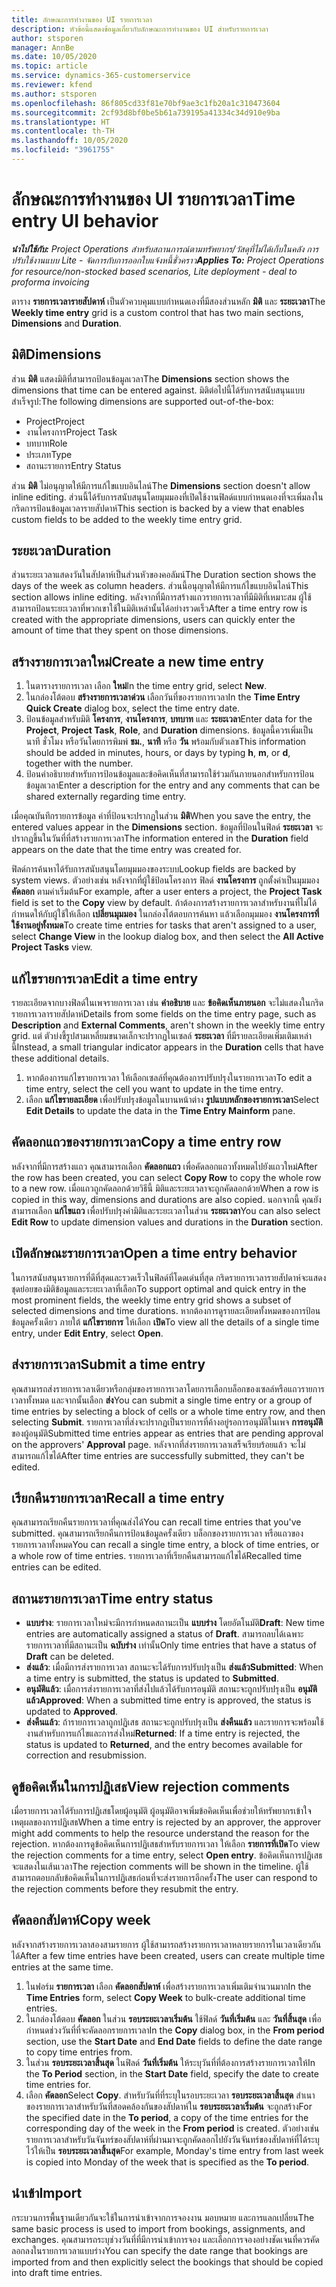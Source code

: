 ```yaml
---
title: ลักษณะการทำงานของ UI รายการเวลา
description: หัวข้อนี้แสดงข้อมูลเกี่ยวกับลักษณะการทำงานของ UI สำหรับรายการเวลา
author: stsporen
manager: AnnBe
ms.date: 10/05/2020
ms.topic: article
ms.service: dynamics-365-customerservice
ms.reviewer: kfend
ms.author: stsporen
ms.openlocfilehash: 86f805cd33f81e70bf9ae3c1fb20a1c310473604
ms.sourcegitcommit: 2cf93d8bf0be5b61a739195a41334c34d910e9ba
ms.translationtype: HT
ms.contentlocale: th-TH
ms.lasthandoff: 10/05/2020
ms.locfileid: "3961755"
---
```

# <a name="time-entry-ui-behavior"></a><span data-ttu-id="d3a2f-103">ลักษณะการทำงานของ UI รายการเวลา</span><span class="sxs-lookup"><span data-stu-id="d3a2f-103">Time entry UI behavior</span></span>

<span data-ttu-id="d3a2f-104">_**นำไปใช้กับ:** Project Operations สำหรับสถานการณ์ตามทรัพยากร/วัสดุที่ไม่ได้เก็บในคลัง การปรับใช้งานแบบ Lite - จัดการกับการออกใบแจ้งหนี้ชั่วคราว_</span><span class="sxs-lookup"><span data-stu-id="d3a2f-104">_**Applies To:** Project Operations for resource/non-stocked based scenarios, Lite deployment - deal to proforma invoicing_</span></span>


<span data-ttu-id="d3a2f-105">ตาราง **รายการเวลารายสัปดาห์** เป็นตัวควบคุมแบบกำหนดเองที่มีสองส่วนหลัก **มิติ** และ **ระยะเวลา**</span><span class="sxs-lookup"><span data-stu-id="d3a2f-105">The **Weekly time entry** grid is a custom control that has two main sections, **Dimensions** and **Duration**.</span></span>

## <a name="dimensions"></a><span data-ttu-id="d3a2f-106">มิติ</span><span class="sxs-lookup"><span data-stu-id="d3a2f-106">Dimensions</span></span>
<span data-ttu-id="d3a2f-107">ส่วน **มิติ** แสดงมิติที่สามารถป้อนข้อมูลเวลา</span><span class="sxs-lookup"><span data-stu-id="d3a2f-107">The **Dimensions** section shows the dimensions that time can be entered against.</span></span> <span data-ttu-id="d3a2f-108">มิติต่อไปนี้ได้รับการสนับสนุนแบบสำเร็จรูป:</span><span class="sxs-lookup"><span data-stu-id="d3a2f-108">The following dimensions are supported out-of-the-box:</span></span>

  - <span data-ttu-id="d3a2f-109">Project</span><span class="sxs-lookup"><span data-stu-id="d3a2f-109">Project</span></span>
  - <span data-ttu-id="d3a2f-110">งานโครงการ</span><span class="sxs-lookup"><span data-stu-id="d3a2f-110">Project Task</span></span>
  - <span data-ttu-id="d3a2f-111">บทบาท</span><span class="sxs-lookup"><span data-stu-id="d3a2f-111">Role</span></span>
  - <span data-ttu-id="d3a2f-112">ประเภท</span><span class="sxs-lookup"><span data-stu-id="d3a2f-112">Type</span></span>
  - <span data-ttu-id="d3a2f-113">สถานะรายการ</span><span class="sxs-lookup"><span data-stu-id="d3a2f-113">Entry Status</span></span>

<span data-ttu-id="d3a2f-114">ส่วน **มิติ** ไม่อนุญาตให้มีการแก้ไขแบบอินไลน์</span><span class="sxs-lookup"><span data-stu-id="d3a2f-114">The **Dimensions** section doesn't allow inline editing.</span></span> <span data-ttu-id="d3a2f-115">ส่วนนี้ได้รับการสนับสนุนโดยมุมมองที่เปิดใช้งานฟิลด์แบบกำหนดเองที่จะเพิ่มลงในกริดการป้อนข้อมูลเวลารายสัปดาห์</span><span class="sxs-lookup"><span data-stu-id="d3a2f-115">This section is backed by a view that enables custom fields to be added to the weekly time entry grid.</span></span>

## <a name="duration"></a><span data-ttu-id="d3a2f-116">ระยะเวลา</span><span class="sxs-lookup"><span data-stu-id="d3a2f-116">Duration</span></span>
<span data-ttu-id="d3a2f-117">ส่วนระยะเวลาแสดงวันในสัปดาห์เป็นส่วนหัวของคอลัมน์</span><span class="sxs-lookup"><span data-stu-id="d3a2f-117">The Duration section shows the days of the week as column headers.</span></span> <span data-ttu-id="d3a2f-118">ส่วนนี้อนุญาตให้มีการแก้ไขแบบอินไลน์</span><span class="sxs-lookup"><span data-stu-id="d3a2f-118">This section allows inline editing.</span></span> <span data-ttu-id="d3a2f-119">หลังจากที่มีการสร้างแถวรายการเวลาที่มีมิติที่เหมาะสม ผู้ใช้สามารถป้อนระยะเวลาที่พวกเขาใช้ในมิติเหล่านั้นได้อย่างรวดเร็ว</span><span class="sxs-lookup"><span data-stu-id="d3a2f-119">After a time entry row is created with the appropriate dimensions, users can quickly enter the amount of time that they spent on those dimensions.</span></span>

## <a name="create-a-new-time-entry"></a><span data-ttu-id="d3a2f-120">สร้างรายการเวลาใหม่</span><span class="sxs-lookup"><span data-stu-id="d3a2f-120">Create a new time entry</span></span>

1. <span data-ttu-id="d3a2f-121">ในตารางรายการเวลา เลือก **ใหม่**</span><span class="sxs-lookup"><span data-stu-id="d3a2f-121">In the time entry grid, select **New**.</span></span> 
2. <span data-ttu-id="d3a2f-122">ในกล่องโต้ตอบ **สร้างรายการเวลาด่วน** เลือกวันที่ของรายการเวลา</span><span class="sxs-lookup"><span data-stu-id="d3a2f-122">In the **Time Entry Quick Create** dialog box, select the time entry date.</span></span>
3. <span data-ttu-id="d3a2f-123">ป้อนข้อมูลสำหรับมิติ **โครงการ**, **งานโครงการ**, **บทบาท** และ **ระยะเวลา**</span><span class="sxs-lookup"><span data-stu-id="d3a2f-123">Enter data for the **Project**, **Project Task**, **Role**, and **Duration** dimensions.</span></span> <span data-ttu-id="d3a2f-124">ข้อมูลนี้ควรเพิ่มเป็นนาที ชั่วโมง หรือวันโดยการพิมพ์ **ชม.**, **นาที** หรือ **วัน** พร้อมกับตัวเลข</span><span class="sxs-lookup"><span data-stu-id="d3a2f-124">This information should be added in minutes, hours, or days by typing **h**, **m**, or **d**, together with the number.</span></span> 
4. <span data-ttu-id="d3a2f-125">ป้อนคำอธิบายสำหรับการป้อนข้อมูลและข้อคิดเห็นที่สามารถใช้ร่วมกันภายนอกสำหรับการป้อนข้อมูลเวลา</span><span class="sxs-lookup"><span data-stu-id="d3a2f-125">Enter a description for the entry and any comments that can be shared externally regarding time entry.</span></span> 

<span data-ttu-id="d3a2f-126">เมื่อคุณบันทึกรายการข้อมูล ค่าที่ป้อนจะปรากฏในส่วน **มิติ**</span><span class="sxs-lookup"><span data-stu-id="d3a2f-126">When you save the entry, the entered values appear in the **Dimensions** section.</span></span> <span data-ttu-id="d3a2f-127">ข้อมูลที่ป้อนในฟิลด์ **ระยะเวลา** จะปรากฏขึ้นในวันที่ที่สร้างรายการเวลา</span><span class="sxs-lookup"><span data-stu-id="d3a2f-127">The information entered in the **Duration** field appears on the date that the time entry was created for.</span></span>

<span data-ttu-id="d3a2f-128">ฟิลด์การค้นหาได้รับการสนับสนุนโดยมุมมองของระบบ</span><span class="sxs-lookup"><span data-stu-id="d3a2f-128">Lookup fields are backed by system views.</span></span> <span data-ttu-id="d3a2f-129">ตัวอย่างเช่น หลังจากที่ผู้ใช้ป้อนโครงการ ฟิลด์ **งานโครงการ** ถูกตั้งค่าเป็นมุมมอง **คัดลอก** ตามค่าเริ่มต้น</span><span class="sxs-lookup"><span data-stu-id="d3a2f-129">For example, after a user enters a project, the **Project Task** field is set to the **Copy** view by default.</span></span> <span data-ttu-id="d3a2f-130">ถ้าต้องการสร้างรายการเวลาสำหรับงานที่ไม่ได้กำหนดให้กับผู้ใช้ให้เลือก **เปลี่ยนมุมมอง** ในกล่องโต้ตอบการค้นหา แล้วเลือกมุมมอง **งานโครงการที่ใช้งานอยู่ทั้งหมด**</span><span class="sxs-lookup"><span data-stu-id="d3a2f-130">To create time entries for tasks that aren't assigned to a user, select **Change View** in the lookup dialog box, and then select the **All Active Project Tasks** view.</span></span>

## <a name="edit-a-time-entry"></a><span data-ttu-id="d3a2f-131">แก้ไขรายการเวลา</span><span class="sxs-lookup"><span data-stu-id="d3a2f-131">Edit a time entry</span></span> 
<span data-ttu-id="d3a2f-132">รายละเอียดจากบางฟิลด์ในเพจรายการเวลา เช่น **คำอธิบาย** และ **ข้อคิดเห็นภายนอก** จะไม่แสดงในกริดรายการเวลารายสัปดาห์</span><span class="sxs-lookup"><span data-stu-id="d3a2f-132">Details from some fields on the time entry page, such as **Description** and **External Comments**, aren't shown in the weekly time entry grid.</span></span> <span data-ttu-id="d3a2f-133">แต่ ตัวบ่งชี้รูปสามเหลี่ยมขนาดเล็กจะปรากฏในเซลล์ **ระยะเวลา** ที่มีรายละเอียดเพิ่มเติมเหล่านี้</span><span class="sxs-lookup"><span data-stu-id="d3a2f-133">Instead, a small triangular indicator appears in the **Duration** cells that have these additional details.</span></span> 

1. <span data-ttu-id="d3a2f-134">หากต้องการแก้ไขรายการเวลา ให้เลือกเซลล์ที่คุณต้องการปรับปรุงในรายการเวลา</span><span class="sxs-lookup"><span data-stu-id="d3a2f-134">To edit a time entry, select the cell you want to update in the time entry.</span></span>
2. <span data-ttu-id="d3a2f-135">เลือก **แก้ไขรายละเอียด** เพื่อปรับปรุงข้อมูลในบานหน้าต่าง **รูปแบบหลักของรายการเวลา**</span><span class="sxs-lookup"><span data-stu-id="d3a2f-135">Select **Edit Details** to update the data in the **Time Entry Mainform** pane.</span></span> 

## <a name="copy-a-time-entry-row"></a><span data-ttu-id="d3a2f-136">คัดลอกแถวของรายการเวลา</span><span class="sxs-lookup"><span data-stu-id="d3a2f-136">Copy a time entry row</span></span>
<span data-ttu-id="d3a2f-137">หลังจากที่มีการสร้างแถว คุณสามารถเลือก **คัดลอกแถว** เพื่อคัดลอกแถวทั้งหมดไปยังแถวใหม่</span><span class="sxs-lookup"><span data-stu-id="d3a2f-137">After the row has been created, you can select **Copy Row** to copy the whole row to a new row.</span></span> <span data-ttu-id="d3a2f-138">เมื่อแถวถูกคัดลอกด้วยวิธีนี้ มิติและระยะเวลาจะถูกคัดลอกด้วย</span><span class="sxs-lookup"><span data-stu-id="d3a2f-138">When a row is copied in this way, dimensions and durations are also copied.</span></span> <span data-ttu-id="d3a2f-139">นอกจากนี้ คุณยังสามารถเลือก **แก้ไขแถว** เพื่อปรับปรุงค่ามิติและระยะเวลาในส่วน **ระยะเวลา**</span><span class="sxs-lookup"><span data-stu-id="d3a2f-139">You can also select **Edit Row** to update dimension values and durations in the **Duration** section.</span></span>

## <a name="open-a-time-entry-behavior"></a><span data-ttu-id="d3a2f-140">เปิดลักษณะรายการเวลา</span><span class="sxs-lookup"><span data-stu-id="d3a2f-140">Open a time entry behavior</span></span>
<span data-ttu-id="d3a2f-141">ในการสนับสนุนรายการที่ดีที่สุดและรวดเร็วในฟิลด์ที่โดดเด่นที่สุด กริดรายการเวลารายสัปดาห์จะแสดงชุดย่อยของมิติข้อมูลและระยะเวลาที่เลือก</span><span class="sxs-lookup"><span data-stu-id="d3a2f-141">To support optimal and quick entry in the most prominent fields, the weekly time entry grid shows a subset of selected dimensions and time durations.</span></span> <span data-ttu-id="d3a2f-142">หากต้องการดูรายละเอียดทั้งหมดของการป้อนข้อมูลครั้งเดียว ภายใต้ **แก้ไขรายการ** ให้เลือก **เปิด**</span><span class="sxs-lookup"><span data-stu-id="d3a2f-142">To view all the details of a single time entry, under **Edit Entry**, select **Open**.</span></span>

## <a name="submit-a-time-entry"></a><span data-ttu-id="d3a2f-143">ส่งรายการเวลา</span><span class="sxs-lookup"><span data-stu-id="d3a2f-143">Submit a time entry</span></span>
<span data-ttu-id="d3a2f-144">คุณสามารถส่งรายการเวลาเดียวหรือกลุ่มของรายการเวลาโดยการเลือกบล็อกของเซลล์หรือแถวรายการเวลาทั้งหมด และจากนั้นเลือก **ส่ง**</span><span class="sxs-lookup"><span data-stu-id="d3a2f-144">You can submit a single time entry or a group of time entries by selecting a block of cells or a whole time entry row, and then selecting **Submit**.</span></span> <span data-ttu-id="d3a2f-145">รายการเวลาที่ส่งจะปรากฏเป็นรายการที่ค้างอยู่รอการอนุมัติในเพจ **การอนุมัติ** ของผู้อนุมัติ</span><span class="sxs-lookup"><span data-stu-id="d3a2f-145">Submitted time entries appear as entries that are pending approval on the approvers' **Approval** page.</span></span> <span data-ttu-id="d3a2f-146">หลังจากที่ส่งรายการเวลาเสร็จเรียบร้อยแล้ว จะไม่สามารถแก้ไขได้</span><span class="sxs-lookup"><span data-stu-id="d3a2f-146">After time entries are successfully submitted, they can't be edited.</span></span>

## <a name="recall-a-time-entry"></a><span data-ttu-id="d3a2f-147">เรียกคืนรายการเวลา</span><span class="sxs-lookup"><span data-stu-id="d3a2f-147">Recall a time entry</span></span>
<span data-ttu-id="d3a2f-148">คุณสามารถเรียกคืนรายการเวลาที่คุณส่งได้</span><span class="sxs-lookup"><span data-stu-id="d3a2f-148">You can recall time entries that you've submitted.</span></span> <span data-ttu-id="d3a2f-149">คุณสามารถเรียกคืนการป้อนข้อมูลครั้งเดียว บล็อกของรายการเวลา หรือแถวของรายการเวลาทั้งหมด</span><span class="sxs-lookup"><span data-stu-id="d3a2f-149">You can recall a single time entry, a block of time entries, or a whole row of time entries.</span></span> <span data-ttu-id="d3a2f-150">รายการเวลาที่เรียกคืนสามารถแก้ไขได้</span><span class="sxs-lookup"><span data-stu-id="d3a2f-150">Recalled time entries can be edited.</span></span>

## <a name="time-entry-status"></a><span data-ttu-id="d3a2f-151">สถานะรายการเวลา</span><span class="sxs-lookup"><span data-stu-id="d3a2f-151">Time entry status</span></span>

- <span data-ttu-id="d3a2f-152">**แบบร่าง**: รายการเวลาใหม่จะมีการกำหนดสถานะเป็น **แบบร่าง** โดยอัตโนมัติ</span><span class="sxs-lookup"><span data-stu-id="d3a2f-152">**Draft**: New time entries are automatically assigned a status of **Draft**.</span></span> <span data-ttu-id="d3a2f-153">สามารถลบได้เฉพาะรายการเวลาที่มีสถานะเป็น **ฉบับร่าง** เท่านั้น</span><span class="sxs-lookup"><span data-stu-id="d3a2f-153">Only time entries that have a status of **Draft** can be deleted.</span></span>
- <span data-ttu-id="d3a2f-154">**ส่งแล้ว**: เมื่อมีการส่งรายการเวลา สถานะจะได้รับการปรับปรุงเป็น **ส่งแล้ว**</span><span class="sxs-lookup"><span data-stu-id="d3a2f-154">**Submitted**: When a time entry is submitted, the status is updated to **Submitted**.</span></span> 
- <span data-ttu-id="d3a2f-155">**อนุมัติแล้ว**: เมื่อการส่งรายการเวลาที่ส่งไปแล้วได้รับการอนุมัติ สถานะจะถูกปรับปรุงเป็น **อนุมัติแล้ว**</span><span class="sxs-lookup"><span data-stu-id="d3a2f-155">**Approved**: When a submitted time entry is approved, the status is updated to **Approved**.</span></span> 
- <span data-ttu-id="d3a2f-156">**ส่งคืนแล้ว**: ถ้ารายการเวลาถูกปฏิเสธ สถานะจะถูกปรับปรุงเป็น **ส่งคืนแล้ว** และรายการจะพร้อมใช้งานสำหรับการแก้ไขและการส่งใหม่</span><span class="sxs-lookup"><span data-stu-id="d3a2f-156">**Returned**: If a time entry is rejected, the status is updated to **Returned**, and the entry becomes available for correction and resubmission.</span></span> 

## <a name="view-rejection-comments"></a><span data-ttu-id="d3a2f-157">ดูข้อคิดเห็นในการปฏิเสธ</span><span class="sxs-lookup"><span data-stu-id="d3a2f-157">View rejection comments</span></span>
<span data-ttu-id="d3a2f-158">เมื่อรายการเวลาได้รับการปฏิเสธโดยผู้อนุมัติ ผู้อนุมัติอาจเพิ่มข้อคิดเห็นเพื่อช่วยให้ทรัพยากรเข้าใจเหตุผลของการปฏิเสธ</span><span class="sxs-lookup"><span data-stu-id="d3a2f-158">When a time entry is rejected by an approver, the approver might add comments to help the resource understand the reason for the rejection.</span></span> <span data-ttu-id="d3a2f-159">หากต้องการดูข้อคิดเห็นการปฏิเสธสำหรับรายการเวลา ให้เลือก **รายการที่เปิด**</span><span class="sxs-lookup"><span data-stu-id="d3a2f-159">To view the rejection comments for a time entry, select **Open entry**.</span></span> <span data-ttu-id="d3a2f-160">ข้อคิดเห็นการปฏิเสธจะแสดงในเส้นเวลา</span><span class="sxs-lookup"><span data-stu-id="d3a2f-160">The rejection comments will be shown in the timeline.</span></span> <span data-ttu-id="d3a2f-161">ผู้ใช้สามารถตอบกลับข้อคิดเห็นในการปฏิเสธก่อนที่จะส่งรายการอีกครั้ง</span><span class="sxs-lookup"><span data-stu-id="d3a2f-161">The user can respond to the rejection comments before they resubmit the entry.</span></span>

## <a name="copy-week"></a><span data-ttu-id="d3a2f-162">คัดลอกสัปดาห์</span><span class="sxs-lookup"><span data-stu-id="d3a2f-162">Copy week</span></span>
<span data-ttu-id="d3a2f-163">หลังจากสร้างรายการเวลาสองสามรายการ ผู้ใช้สามารถสร้างรายการเวลาหลายรายการในเวลาเดียวกันได้</span><span class="sxs-lookup"><span data-stu-id="d3a2f-163">After a few time entries have been created, users can create multiple time entries at the same time.</span></span>

1. <span data-ttu-id="d3a2f-164">ในฟอร์ม **รายการเวลา** เลือก **คัดลอกสัปดาห์** เพื่อสร้างรายการเวลาเพิ่มเติมจำนวนมาก</span><span class="sxs-lookup"><span data-stu-id="d3a2f-164">In the **Time Entries** form, select **Copy Week** to bulk-create additional time entries.</span></span> 
2. <span data-ttu-id="d3a2f-165">ในกล่องโต้ตอบ **คัดลอก** ในส่วน **รอบระยะเวลาเริ่มต้น** ใช้ฟิลด์ **วันที่เริ่มต้น** และ **วันที่สิ้นสุด** เพื่อกำหนดช่วงวันที่ที่จะคัดลอกรายการเวลา</span><span class="sxs-lookup"><span data-stu-id="d3a2f-165">In the **Copy** dialog box, in the **From period** section, use the **Start Date** and **End Date** fields to define the date range to copy time entries from.</span></span> 
3. <span data-ttu-id="d3a2f-166">ในส่วน **รอบระยะเวลาสิ้นสุด** ในฟิลด์ **วันที่เริ่มต้น** ให้ระบุวันที่ที่ต้องการสร้างรายการเวลาให้</span><span class="sxs-lookup"><span data-stu-id="d3a2f-166">In the **To Period** section, in the **Start Date** field, specify the date to create time entries for.</span></span> 
4. <span data-ttu-id="d3a2f-167">เลือก **คัดลอก**</span><span class="sxs-lookup"><span data-stu-id="d3a2f-167">Select **Copy**.</span></span> <span data-ttu-id="d3a2f-168">สำหรับวันที่ที่ระบุในรอบระยะเวลา **รอบระยะเวลาสิ้นสุด** สำเนาของรายการเวลาสำหรับวันที่สอดคล้องกันของสัปดาห์ใน **รอบระยะเวลาเริ่มต้น** จะถูกสร้าง</span><span class="sxs-lookup"><span data-stu-id="d3a2f-168">For the specified date in the **To period**, a copy of the time entries for the corresponding day of the week in the **From period** is created.</span></span> <span data-ttu-id="d3a2f-169">ตัวอย่างเช่น รายการเวลาสำหรับวันจันทร์ของสัปดาห์ที่ผ่านมาจะถูกคัดลอกไปยังวันจันทร์ของสัปดาห์ที่ได้ระบุไว้ให้เป็น **รอบระยะเวลาสิ้นสุด**</span><span class="sxs-lookup"><span data-stu-id="d3a2f-169">For example, Monday's time entry from last week is copied into Monday of the week that is specified as the **To period**.</span></span>

## <a name="import"></a><span data-ttu-id="d3a2f-170">นำเข้า</span><span class="sxs-lookup"><span data-stu-id="d3a2f-170">Import</span></span>
<span data-ttu-id="d3a2f-171">กระบวนการพื้นฐานเดียวกันจะใช้ในการนำเข้าจากการจองงาน มอบหมาย และการแลกเปลี่ยน</span><span class="sxs-lookup"><span data-stu-id="d3a2f-171">The same basic process is used to import from bookings, assignments, and exchanges.</span></span> <span data-ttu-id="d3a2f-172">คุณสามารถระบุช่วงวันที่ที่มีการนำเข้าการจอง และเลือกการจองอย่างชัดเจนที่ควรคัดลอกลงในรายการเวลาแบบร่าง</span><span class="sxs-lookup"><span data-stu-id="d3a2f-172">You can specify the date range that bookings are imported from and then explicitly select the bookings that should be copied into draft time entries.</span></span> 
